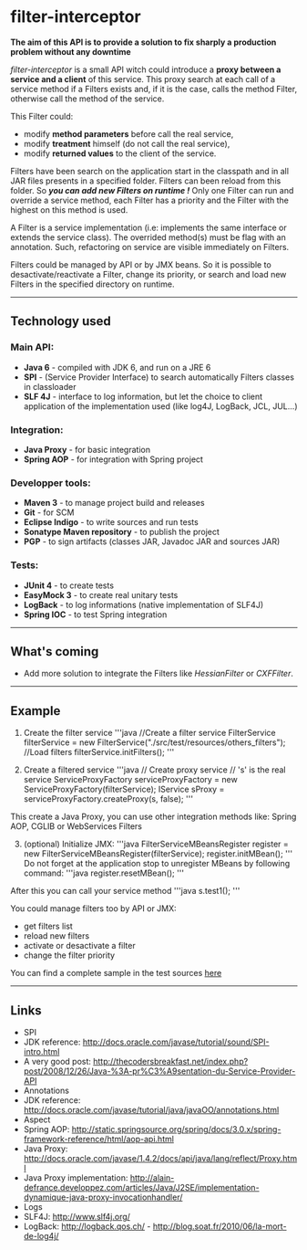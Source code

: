 filter-interceptor 
==================

**The aim of this API is to provide a solution to fix sharply a production problem without any downtime**

*filter-interceptor* is a small API witch could introduce a **proxy between a service and a client** of this service.
This proxy search at each call of a service method if a Filters exists and, if it is the case, calls the method Filter, 
otherwise call the method of the service.

This Filter could:
* modify **method parameters** before call the real service, 
* modify **treatment** himself (do not call the real service),
* modify **returned values** to the client of the service.

Filters have been search on the application start in the classpath and in all JAR files presents in a specified folder.
Filters can been reload from this folder. So ***you can add new Filters on runtime !***
Only one Filter can run and override a service method, each Filter has a priority and the Filter with the highest on this method is used.

A Filter is a service implementation (i.e: implements the same interface or extends the service class). 
The overrided method(s) must be flag with an annotation. Such, refactoring on service are visible immediately on Filters.

Filters could be managed by API or by JMX beans. So it is possible to desactivate/reactivate a Filter, change its priority, 
or search and load new Filters in the specified directory on runtime.

---

## Technology used

### Main API: 
* **Java 6**                    - compiled with JDK 6, and run on a JRE 6
* **SPI**                       - (Service Provider Interface) to search automatically Filters classes in classloader
* **SLF 4J**                    - interface to log information, but let the choice to client application of the implementation used (like log4J, LogBack, JCL, JUL...)

### Integration: 
* **Java Proxy**                - for basic integration
* **Spring AOP**                - for integration with Spring project

### Developper tools: 
* **Maven 3**                   - to manage project build and releases
* **Git**                       - for SCM
* **Eclipse Indigo**            - to write sources and run tests
* **Sonatype Maven repository** - to publish the project
* **PGP**                       - to sign artifacts (classes JAR, Javadoc JAR and sources JAR)

### Tests:
* **JUnit 4**                   - to create tests
* **EasyMock 3**                - to create real unitary tests
* **LogBack**                   - to log informations (native implementation of SLF4J)
* **Spring IOC**                - to test Spring integration


---

## What's coming
* Add more solution to integrate the Filters like *HessianFilter* or *CXFFilter*.


---

## Example

1. Create the filter service
'''java 
		//Create a filter service
		FilterService filterService = new FilterService("./src/test/resources/others_filters");
		//Load filters
		filterService.initFilters();
'''

2. Create a filtered service
'''java 
		// Create proxy service 
		// 's' is the real service
		ServiceProxyFactory serviceProxyFactory = new ServiceProxyFactory(filterService);
		IService sProxy = serviceProxyFactory.createProxy(s, false);
'''

This create a Java Proxy, you can use other integration methods like: Spring AOP, CGLIB or WebServices Filters

3. (optional) Initialize JMX:
'''java 
		FilterServiceMBeansRegister register = new FilterServiceMBeansRegister(filterService);
		register.initMBean();
'''
Do not forget at the application stop to unregister MBeans by following command:
'''java 
		register.resetMBean();
'''

After this you can call your service method
'''java 
	s.test1();
'''

You could manage filters too by API or JMX:
* get filters list
* reload new filters
* activate or desactivate a filter
* change the filter priority 

You can find a complete sample in the test sources [here](https://github.com/antoine-aumjaud/filter-interceptor/blob/master/src/org/filterinterceptor/sample/MainFilterTest.java)

---

## Links
* SPI
 * JDK reference: http://docs.oracle.com/javase/tutorial/sound/SPI-intro.html
 * A very good post: http://thecodersbreakfast.net/index.php?post/2008/12/26/Java-%3A-pr%C3%A9sentation-du-Service-Provider-API
* Annotations 
 * JDK reference: http://docs.oracle.com/javase/tutorial/java/javaOO/annotations.html
* Aspect
 * Spring AOP: http://static.springsource.org/spring/docs/3.0.x/spring-framework-reference/html/aop-api.html
 * Java Proxy: http://docs.oracle.com/javase/1.4.2/docs/api/java/lang/reflect/Proxy.html
 * Java Proxy implementation: http://alain-defrance.developpez.com/articles/Java/J2SE/implementation-dynamique-java-proxy-invocationhandler/
* Logs
 * SLF4J: http://www.slf4j.org/
 * LogBack: http://logback.qos.ch/ - http://blog.soat.fr/2010/06/la-mort-de-log4j/
 
 